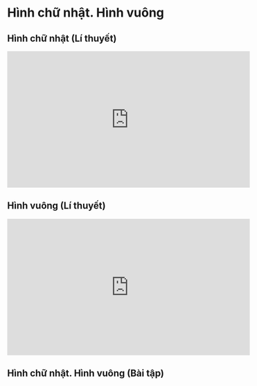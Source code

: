 # Hình chữ nhật. Hình vuông
## Hình chữ nhật (Lí thuyết)
<iframe width="560" height="315" src="https://www.youtube.com/embed/WdZIdO27qgQ?si=lh71xOxvyyLG-Xao" title="YouTube video player" frameborder="0" allow="accelerometer; autoplay; clipboard-write; encrypted-media; gyroscope; picture-in-picture; web-share" referrerpolicy="strict-origin-when-cross-origin" allowfullscreen></iframe>

##  Hình vuông (Lí thuyết)
<iframe width="560" height="315" src="https://www.youtube.com/embed/ko2NQsqXnt8?si=T9QlVkLY5lSc0qlA" title="YouTube video player" frameborder="0" allow="accelerometer; autoplay; clipboard-write; encrypted-media; gyroscope; picture-in-picture; web-share" referrerpolicy="strict-origin-when-cross-origin" allowfullscreen></iframe>

## Hình chữ nhật. Hình vuông (Bài tập)
